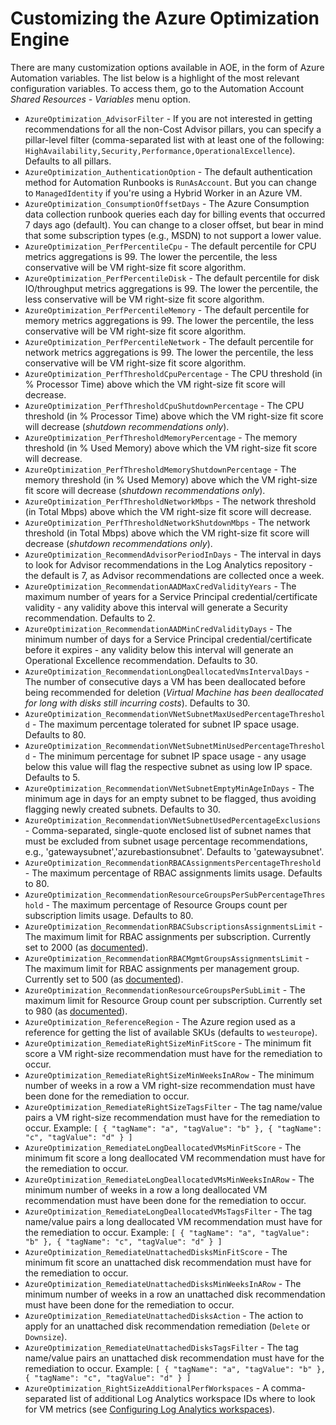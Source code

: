 # Customizing the Azure Optimization Engine

There are many customization options available in AOE, in the form of Azure Automation variables. The list below is a highlight of the most relevant configuration variables. To access them, go to the Automation Account _Shared Resources - Variables_ menu option.

* `AzureOptimization_AdvisorFilter` - If you are not interested in getting recommendations for all the non-Cost Advisor pillars, you can specify a pillar-level filter (comma-separated list with at least one of the following: `HighAvailability,Security,Performance,OperationalExcellence`). Defaults to all pillars.
* `AzureOptimization_AuthenticationOption` - The default authentication method for Automation Runbooks is `RunAsAccount`. But you can change to `ManagedIdentity` if you're using a Hybrid Worker in an Azure VM.
* `AzureOptimization_ConsumptionOffsetDays` - The Azure Consumption data collection runbook queries each day for billing events that occurred 7 days ago (default). You can change to a closer offset, but bear in mind that some subscription types (e.g., MSDN) to not support a lower value.
* `AzureOptimization_PerfPercentileCpu` - The default percentile for CPU metrics aggregations is 99. The lower the percentile, the less conservative will be VM right-size fit score algorithm.
* `AzureOptimization_PerfPercentileDisk` - The default percentile for disk IO/throughput metrics aggregations is 99. The lower the percentile, the less conservative will be VM right-size fit score algorithm.
* `AzureOptimization_PerfPercentileMemory` - The default percentile for memory metrics aggregations is 99. The lower the percentile, the less conservative will be VM right-size fit score algorithm.
* `AzureOptimization_PerfPercentileNetwork` - The default percentile for network metrics aggregations is 99. The lower the percentile, the less conservative will be VM right-size fit score algorithm.
* `AzureOptimization_PerfThresholdCpuPercentage` - The CPU threshold (in % Processor Time) above which the VM right-size fit score will decrease.
* `AzureOptimization_PerfThresholdCpuShutdownPercentage` - The CPU threshold (in % Processor Time) above which the VM right-size fit score will decrease (_shutdown recommendations only_).
* `AzureOptimization_PerfThresholdMemoryPercentage` - The memory threshold (in % Used Memory) above which the VM right-size fit score will decrease.
* `AzureOptimization_PerfThresholdMemoryShutdownPercentage` - The memory threshold (in % Used Memory) above which the VM right-size fit score will decrease (_shutdown recommendations only_).
* `AzureOptimization_PerfThresholdNetworkMbps` - The network threshold (in Total Mbps) above which the VM right-size fit score will decrease.
* `AzureOptimization_PerfThresholdNetworkShutdownMbps` - The network threshold (in Total Mbps) above which the VM right-size fit score will decrease (_shutdown recommendations only_).
* `AzureOptimization_RecommendAdvisorPeriodInDays` - The interval in days to look for Advisor recommendations in the Log Analytics repository - the default is 7, as Advisor recommendations are collected once a week.
* `AzureOptimization_RecommendationAADMaxCredValidityYears` - The maximum number of years for a Service Principal credential/certificate validity - any validity above this interval will generate a Security recommendation. Defaults to 2.
* `AzureOptimization_RecommendationAADMinCredValidityDays` - The minimum number of days for a Service Principal credential/certificate before it expires - any validity below this interval will generate an Operational Excellence recommendation. Defaults to 30.
* `AzureOptimization_RecommendationLongDeallocatedVmsIntervalDays` - The number of consecutive days a VM has been deallocated before being recommended for deletion (_Virtual Machine has been deallocated for long with disks still incurring costs_). Defaults to 30.
* `AzureOptimization_RecommendationVNetSubnetMaxUsedPercentageThreshold` - The maximum percentage tolerated for subnet IP space usage. Defaults to 80.
* `AzureOptimization_RecommendationVNetSubnetMinUsedPercentageThreshold` - The minimum percentage for subnet IP space usage - any usage below this value will flag the respective subnet as using low IP space. Defaults to 5.
* `AzureOptimization_RecommendationVNetSubnetEmptyMinAgeInDays` - The minimum age in days for an empty subnet to be flagged, thus avoiding flagging newly created subnets. Defaults to 30.
* `AzureOptimization_RecommendationVNetSubnetUsedPercentageExclusions` - Comma-separated, single-quote enclosed list of subnet names that must be excluded from subnet usage percentage recommendations, e.g., 'gatewaysubnet','azurebastionsubnet'. Defaults to 'gatewaysubnet'.
* `AzureOptimization_RecommendationRBACAssignmentsPercentageThreshold` - The maximum percentage of RBAC assignments limits usage. Defaults to 80.
* `AzureOptimization_RecommendationResourceGroupsPerSubPercentageThreshold` - The maximum percentage of Resource Groups count per subscription limits usage. Defaults to 80.
* `AzureOptimization_RecommendationRBACSubscriptionsAssignmentsLimit` - The maximum limit for RBAC assignments per subscription. Currently set to 2000 (as [documented](https://docs.microsoft.com/en-us/azure/azure-resource-manager/management/azure-subscription-service-limits#azure-rbac-limits)).
* `AzureOptimization_RecommendationRBACMgmtGroupsAssignmentsLimit` - The maximum limit for RBAC assignments per management group. Currently set to 500 (as [documented](https://docs.microsoft.com/en-us/azure/azure-resource-manager/management/azure-subscription-service-limits#azure-rbac-limits)).
* `AzureOptimization_RecommendationResourceGroupsPerSubLimit` - The maximum limit for Resource Group count per subscription. Currently set to 980 (as [documented](https://docs.microsoft.com/en-us/azure/azure-resource-manager/management/azure-subscription-service-limits#subscription-limits)).
* `AzureOptimization_ReferenceRegion` - The Azure region used as a reference for getting the list of available SKUs (defaults to `westeurope`).
* `AzureOptimization_RemediateRightSizeMinFitScore` - The minimum fit score a VM right-size recommendation must have for the remediation to occur.
* `AzureOptimization_RemediateRightSizeMinWeeksInARow` - The minimum number of weeks in a row a VM right-size recommendation must have been done for the remediation to occur.
* `AzureOptimization_RemediateRightSizeTagsFilter` - The tag name/value pairs a VM right-size recommendation must have for the remediation to occur. Example: `[ { "tagName": "a", "tagValue": "b" }, { "tagName": "c", "tagValue": "d" } ]`
* `AzureOptimization_RemediateLongDeallocatedVMsMinFitScore` - The minimum fit score a long deallocated VM recommendation must have for the remediation to occur.
* `AzureOptimization_RemediateLongDeallocatedVMsMinWeeksInARow` - The minimum number of weeks in a row a long deallocated VM recommendation must have been done for the remediation to occur.
* `AzureOptimization_RemediateLongDeallocatedVMsTagsFilter` - The tag name/value pairs a long deallocated VM recommendation must have for the remediation to occur. Example: `[ { "tagName": "a", "tagValue": "b" }, { "tagName": "c", "tagValue": "d" } ]`
* `AzureOptimization_RemediateUnattachedDisksMinFitScore` - The minimum fit score an unattached disk recommendation must have for the remediation to occur.
* `AzureOptimization_RemediateUnattachedDisksMinWeeksInARow` - The minimum number of weeks in a row an unattached disk recommendation must have been done for the remediation to occur.
* `AzureOptimization_RemediateUnattachedDisksAction` - The action to apply for an unattached disk recommendation remediation (`Delete` or `Downsize`).
* `AzureOptimization_RemediateUnattachedDisksTagsFilter` - The tag name/value pairs an unattached disk recommendation must have for the remediation to occur. Example: `[ { "tagName": "a", "tagValue": "b" }, { "tagName": "c", "tagValue": "d" } ]`
* `AzureOptimization_RightSizeAdditionalPerfWorkspaces` - A comma-separated list of additional Log Analytics workspace IDs where to look for VM metrics (see [Configuring Log Analytics workspaces](./configuring-workspaces.md)).

